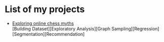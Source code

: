 # List of my projects

- [Exploring online chess myths](data-science-projects/chess-data-analysis.md)  
[Building Dataset][Exploratory Analysis][Graph Sampling][Regression][Segmentation][Recommendation]
